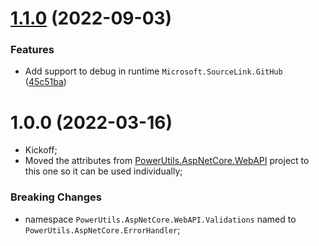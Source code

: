 # [1.1.0](https://github.com/TechNobre/PowerUtils.AspNetCore.ErrorHandler.Validations/compare/v1.0.0...v1.1.0) (2022-09-03)


### Features

* Add support to debug in runtime `Microsoft.SourceLink.GitHub` ([45c51ba](https://github.com/TechNobre/PowerUtils.AspNetCore.ErrorHandler.Validations/commit/45c51ba70caa223218ad41b5ef05f7569c0b7bf9))

# 1.0.0 (2022-03-16)

- Kickoff;
- Moved the attributes from [PowerUtils.AspNetCore.WebAPI](https://github.com/TechNobre/PowerUtils.AspNetCore.WebAPI) project to this one so it can be used individually;


### Breaking Changes

- namespace `PowerUtils.AspNetCore.WebAPI.Validations` named to `PowerUtils.AspNetCore.ErrorHandler`;

